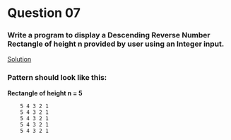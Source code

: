 # Question 07

### Write a program to display a Descending Reverse Number Rectangle of height **n** provided by user using an Integer input.

[Solution](/techgig/pattern_7/desc_rev_num.java)

### Pattern should look like this:

**Rectangle of height n = 5**
```
    5 4 3 2 1
    5 4 3 2 1
    5 4 3 2 1
    5 4 3 2 1
    5 4 3 2 1
```